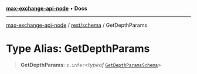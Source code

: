 [**max-exchange-api-node**](../../../README.md) • **Docs**

***

[max-exchange-api-node](../../../modules.md) / [rest/schema](../README.md) / GetDepthParams

# Type Alias: GetDepthParams

> **GetDepthParams**: `z.infer`\<*typeof* [`GetDepthParamsSchema`](../variables/GetDepthParamsSchema.md)\>
